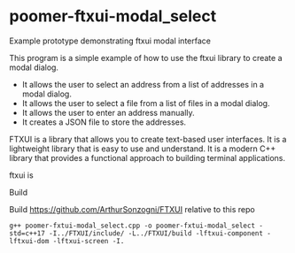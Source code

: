 # poomer-ftxui-modal_select
Example prototype demonstrating ftxui modal interface

This program is a simple example of how to use the ftxui library to create a modal dialog.
- It allows the user to select an address from a list of addresses in a modal dialog.
- It allows the user to select a file from a list of files in a modal dialog.
- It allows the user to enter an address manually.
- It creates a JSON file to store the addresses.

FTXUI is a library that allows you to create text-based user interfaces.
It is a lightweight library that is easy to use and understand.
It is a modern C++ library that provides a functional approach to building terminal applications.

ftxui is 

Build

Build https://github.com/ArthurSonzogni/FTXUI relative to this repo

```
g++ poomer-fxtui-modal_select.cpp -o poomer-fxtui-modal_select -std=c++17 -I../FTXUI/include/ -L../FTXUI/build -lftxui-component -lftxui-dom -lftxui-screen -I.
```